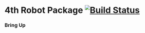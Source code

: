 # 4th Robot Package [![Build Status](https://travis-ci.org/CIR-KIT/fourth_robot_pkg.svg?branch)](https://travis-ci.org/CIR-KIT/fourth_robot_pkg)

### Bring Up

